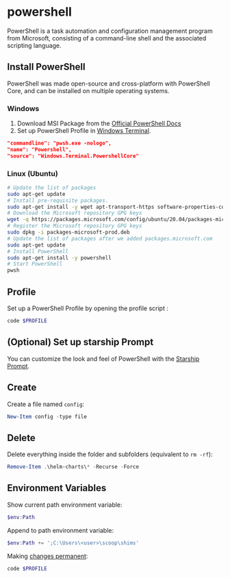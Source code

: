 # powershell
PowerShell is a task automation and configuration management program from Microsoft, consisting of a command-line shell and the associated scripting language.

## Install PowerShell
PowerShell was made open-source and cross-platform with PowerShell Core, and can be installed on multiple operating systems.

### Windows
1. Download MSI Package from the [Official PowerShell Docs](https://docs.microsoft.com/en-us/powershell/scripting/install/installing-powershell-on-windows?view=powershell-7.2)
2. Set up PowerShell Profile in [Windows Terminal](windows-terminal.md).
```json
"commandline": "pwsh.exe -nologo",
"name": "Powershell",
"source": "Windows.Terminal.PowershellCore"
```

### Linux (Ubuntu)
```sh
# Update the list of packages
sudo apt-get update
# Install pre-requisite packages.
sudo apt-get install -y wget apt-transport-https software-properties-common
# Download the Microsoft repository GPG keys
wget -q https://packages.microsoft.com/config/ubuntu/20.04/packages-microsoft-prod.deb
# Register the Microsoft repository GPG keys
sudo dpkg -i packages-microsoft-prod.deb
# Update the list of packages after we added packages.microsoft.com
sudo apt-get update
# Install PowerShell
sudo apt-get install -y powershell
# Start PowerShell
pwsh
```

## Profile
Set up a PowerShell Profile by opening the profile script :
```powershell
code $PROFILE
```

## (Optional) Set up starship Prompt
You can customize the look and feel of PowerShell with the [Starship Prompt](starship.md).

## Create

Create a file named `config`:

```powershell
New-Item config -type file
```

## Delete

Delete everything inside the folder and subfolders (equivalent to `rm -rf`):

```powershell
Remove-Item .\helm-charts\* -Recurse -Force
```

## Environment Variables

Show current path environment variable:

```powershell
$env:Path
```

Append to path environment variable:

```powershell
$env:Path += ';C:\Users\<user>\scoop\shims'
```

Making [changes permanent](https://stackoverflow.com/a/714918):

```powershell
code $PROFILE
```
